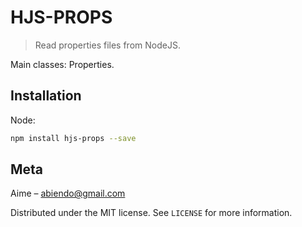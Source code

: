 # HJS-PROPS
> Read properties files from NodeJS.

Main classes: Properties.

## Installation

Node:

```sh
npm install hjs-props --save
```

## Meta

Aime – abiendo@gmail.com

Distributed under the MIT license. See ``LICENSE`` for more information.